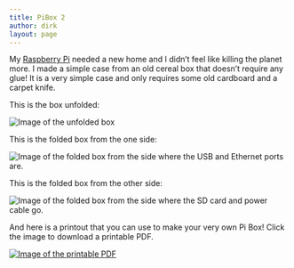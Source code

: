 ```yaml
---
title: PiBox 2
author: dirk
layout: page
---
```

My [Raspberry Pi](http://www.raspberrypi.org/) needed a new home and I didn&#8217;t feel like killing the planet more. I made a simple case from an old cereal box that doesn&#8217;t require any glue! It is a very simple case and only requires some old cardboard and a carpet knife.

This is the box unfolded:

![Image of the unfolded box][1]

This is the folded box from the one side:

![Image of the folded box from the side where the USB and Ethernet ports are.][2]

This is the folded box from the other side:

![Image of the folded box from the side where the SD card and power cable go.][3]

And here is a printout that you can use to make your very own Pi Box! Click the image to download a printable PDF.

[![Image of the printable PDF]({{site.baseurl}}/img/projects/pibox-v2.png)](http://thebacklog.net/wp-content/uploads/2013/10/pibox2-pub.pdf)

 [1]: http://thebacklog.net/wp-content/uploads/2013/10/DSC_5238.jpg
 [2]: http://thebacklog.net/wp-content/uploads/2013/10/DSC_5233.jpg
 [3]: http://thebacklog.net/wp-content/uploads/2013/10/DSC_5231.jpg
